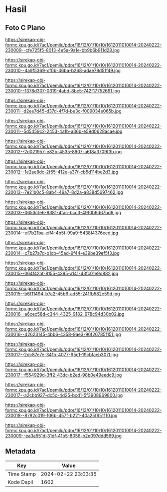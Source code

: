 # Hasil

## Foto C Plano

https://sirekap-obj-formc.kpu.go.id/7ac1/pemilu/pdpr/16/12/01/10/10/1612011010014-20240222-230009--cfe725f5-8013-4e5a-9a1e-bb9b6b911d28.jpg

https://sirekap-obj-formc.kpu.go.id/7ac1/pemilu/pdpr/16/12/01/10/10/1612011010014-20240222-230010--4a9f5369-cf0b-46ba-b268-adae79d51f49.jpg

https://sirekap-obj-formc.kpu.go.id/7ac1/pemilu/pdpr/16/12/01/10/10/1612011010014-20240222-230010--1378d307-0319-4abd-8bc5-742f17752691.jpg

https://sirekap-obj-formc.kpu.go.id/7ac1/pemilu/pdpr/16/12/01/10/10/1612011010014-20240222-230011--d2ee7d45-d37d-4f7d-be3c-f009034e065b.jpg

https://sirekap-obj-formc.kpu.go.id/7ac1/pemilu/pdpr/16/12/01/10/10/1612011010014-20240222-230011--5d5459c2-2453-4a1b-a36b-e59d0628acae.jpg

https://sirekap-obj-formc.kpu.go.id/7ac1/pemilu/pdpr/16/12/01/10/10/1612011010014-20240222-230012--2d021957-e82b-4535-8907-a6f8a3709f3b.jpg

https://sirekap-obj-formc.kpu.go.id/7ac1/pemilu/pdpr/16/12/01/10/10/1612011010014-20240222-230012--1e2ae8dc-2f55-412e-a37f-cb5d114be2d3.jpg

https://sirekap-obj-formc.kpu.go.id/7ac1/pemilu/pdpr/16/12/01/10/10/1612011010014-20240222-230013--7e21b0c5-8ab4-49a7-8d2a-a838d5697462.jpg

https://sirekap-obj-formc.kpu.go.id/7ac1/pemilu/pdpr/16/12/01/10/10/1612011010014-20240222-230013--0653c1e6-8381-4fac-bcc3-49f0b9d67bd9.jpg

https://sirekap-obj-formc.kpu.go.id/7ac1/pemilu/pdpr/16/12/01/10/10/1612011010014-20240222-230014--ef7b21ba-eff4-4b5f-99a9-5438f4376eed.jpg

https://sirekap-obj-formc.kpu.go.id/7ac1/pemilu/pdpr/16/12/01/10/10/1612011010014-20240222-230014--c7b27a7d-b1cb-45ad-9f44-e39be39ef5f3.jpg

https://sirekap-obj-formc.kpu.go.id/7ac1/pemilu/pdpr/16/12/01/10/10/1612011010014-20240222-230015--064f42af-8155-4395-a141-43fc01e9d882.jpg

https://sirekap-obj-formc.kpu.go.id/7ac1/pemilu/pdpr/16/12/01/10/10/1612011010014-20240222-230015--b6f11494-b7a2-45b6-ad55-241fb582e59d.jpg

https://sirekap-obj-formc.kpu.go.id/7ac1/pemilu/pdpr/16/12/01/10/10/1612011010014-20240222-230016--a6cec58d-c344-4325-9182-978c94d30b02.jpg

https://sirekap-obj-formc.kpu.go.id/7ac1/pemilu/pdpr/16/12/01/10/10/1612011010014-20240222-230016--42623145-4bb6-4358-9ae3-96f26785f151.jpg

https://sirekap-obj-formc.kpu.go.id/7ac1/pemilu/pdpr/16/12/01/10/10/1612011010014-20240222-230017--2dc87e7e-341b-4077-95c1-19cbfaeb307f.jpg

https://sirekap-obj-formc.kpu.go.id/7ac1/pemilu/pdpr/16/12/01/10/10/1612011010014-20240222-230017--f554929d-3ff2-43dc-b2ed-98b0e49eedc9.jpg

https://sirekap-obj-formc.kpu.go.id/7ac1/pemilu/pdpr/16/12/01/10/10/1612011010014-20240222-230017--a2cbb927-dc5c-4d25-bcd1-5f3908969800.jpg

https://sirekap-obj-formc.kpu.go.id/7ac1/pemilu/pdpr/16/12/01/10/10/1612011010014-20240222-230018--8782c019-f06b-457f-b221-40a25f651110.jpg

https://sirekap-obj-formc.kpu.go.id/7ac1/pemilu/pdpr/16/12/01/10/10/1612011010014-20240222-230009--ea3a551d-31df-41b5-8056-b2e097ddd569.jpg


## Metadata

| Key        | Value               |
| ---------- | ------------------- |
| Time Stamp | 2024-02-22 23:03:35 |
| Kode Dapil | 1602                |



